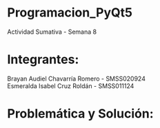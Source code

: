 # Programacion_PyQt5
Actividad Sumativa - Semana 8

# Integrantes:
Brayan Audiel Chavarría Romero - SMSS020924                                                                  
Esmeralda Isabel Cruz Roldán   - SMSS011124

# Problemática y Solución:

